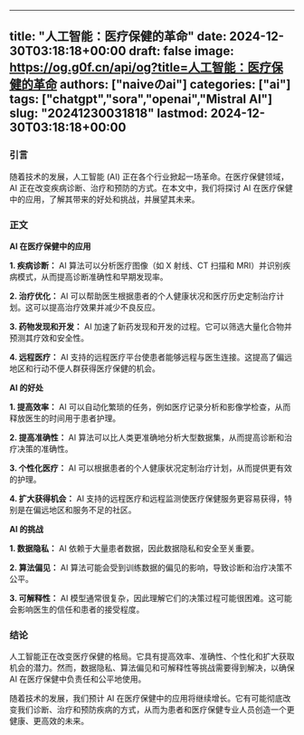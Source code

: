 
---
title: "人工智能：医疗保健的革命"
date: 2024-12-30T03:18:18+00:00
draft: false
image: https://og.g0f.cn/api/og?title=人工智能：医疗保健的革命
authors: ["naiveのai"]
categories: ["ai"]
tags: ["chatgpt","sora","openai","Mistral AI"]
slug: "20241230031818"
lastmod: 2024-12-30T03:18:18+00:00
---
### 引言

随着技术的发展，人工智能 (AI) 正在各个行业掀起一场革命。在医疗保健领域，AI 正在改变疾病诊断、治疗和预防的方式。在本文中，我们将探讨 AI 在医疗保健中的应用，了解其带来的好处和挑战，并展望其未来。

### 正文

**AI 在医疗保健中的应用**

**1. 疾病诊断：**
AI 算法可以分析医疗图像（如 X 射线、CT 扫描和 MRI）并识别疾病模式，从而提高诊断准确性和早期发现率。

**2. 治疗优化：**
AI 可以帮助医生根据患者的个人健康状况和医疗历史定制治疗计划。这可以提高治疗效果并减少不良反应。

**3. 药物发现和开发：**
AI 加速了新药发现和开发的过程。它可以筛选大量化合物并预测其疗效和安全性。

**4. 远程医疗：**
AI 支持的远程医疗平台使患者能够远程与医生连接。这提高了偏远地区和行动不便人群获得医疗保健的机会。

**AI 的好处**

**1. 提高效率：**
AI 可以自动化繁琐的任务，例如医疗记录分析和影像学检查，从而释放医生的时间用于患者护理。

**2. 提高准确性：**
AI 算法可以比人类更准确地分析大型数据集，从而提高诊断和治疗决策的准确性。

**3. 个性化医疗：**
AI 可以根据患者的个人健康状况定制治疗计划，从而提供更有效的护理。

**4. 扩大获得机会：**
AI 支持的远程医疗和远程监测使医疗保健服务更容易获得，特别是在偏远地区和服务不足的社区。

**AI 的挑战**

**1. 数据隐私：**
AI 依赖于大量患者数据，因此数据隐私和安全至关重要。

**2. 算法偏见：**
AI 算法可能会受到训练数据的偏见的影响，导致诊断和治疗决策不公平。

**3. 可解释性：**
AI 模型通常很复杂，因此理解它们的决策过程可能很困难。这可能会影响医生的信任和患者的接受程度。

### 结论

人工智能正在改变医疗保健的格局。它具有提高效率、准确性、个性化和扩大获取机会的潜力。然而，数据隐私、算法偏见和可解释性等挑战需要得到解决，以确保 AI 在医疗保健中负责任和公平地使用。

随着技术的发展，我们预计 AI 在医疗保健中的应用将继续增长。它有可能彻底改变我们诊断、治疗和预防疾病的方式，从而为患者和医疗保健专业人员创造一个更健康、更高效的未来。